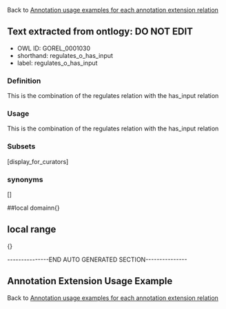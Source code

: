 Back to [Annotation usage examples for each annotation extension relation](http://wiki.geneontology.org/index.php/Annotation_usage_examples_for_each_annotation_extension_relation)

## Text extracted from ontlogy: DO NOT EDIT
* OWL ID: GOREL_0001030
* shorthand: regulates_o_has_input
* label: regulates_o_has_input

### Definition
This is the combination of the regulates relation with the has_input relation

### Usage
This is the combination of the regulates relation with the has_input relation

### Subsets
[display_for_curators]

### synonyms
[]

##local domainn{}

## local range
{}

---------------END AUTO GENERATED SECTION---------------


Annotation Extension Usage Example
----------------------------------

Back to [Annotation usage examples for each annotation extension relation](http://wiki.geneontology.org/index.php/Annotation_usage_examples_for_each_annotation_extension_relation)
